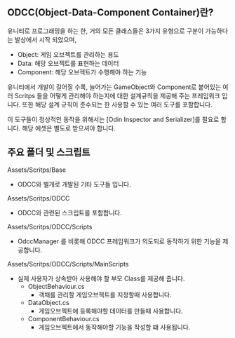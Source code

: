 ## ODCC(Object-Data-Component Container)란?

유니티로 프로그래밍을 하는 한, 거의 모든 클래스들은 3가지 유형으로 구분이 가능하다는 발상에서 시작 되었으며,
- Object: 게임 오브젝트를 관리하는 용도
- Data: 해당 오브젝트를 표현하는 데이터
- Component: 해당 오브젝트가 수행해야 하는 기능

유니티에서 개발이 길어질 수록, 늘어가는 GameObject와 Component로 붙어있는 여러 Scritps 들을 어떻게 관리해야 하는지에 대한 설계규칙을 제공해 주는 프레임워크 입니다.
또한 해당 설계 규칙이 준수되는 한 사용할 수 있는 여러 도구를 포함합니다.

이 도구들이 정상적인 동작을 위해서는 [Odin Inspector and Serializer]를 필요로 합니다. 해당 에셋은 별도로 받으셔야 합니다.

## 주요 폴더 및 스크립트 

Assets/Scritps/Base
* ODCC와 별개로 개발된 기타 도구들 입니다.

Assets/Scritps/ODCC
* ODCC와 관련된 스크립트를 포함합니다.

Assets/Scritps/ODCC/Scripts
* OdccManager 를 비롯해 ODCC 프레임워크가 의도되로 동작하기 위한 기능을 제공합니다.

Assets/Scritps/ODCC/Scripts/MainScripts
* 실제 사용자가 상속받아 사용해야 할 부모 Class를 제공해 줍니다.
  * ObjectBehaviour.cs
    * 객채를 관리할 게임오브젝트를 지정할때 사용합니다.
  * DataObject.cs
    * 게임오브젝트에 등록해야할 데이터를 만들때 사용합니다.
  * ComponentBehaviour.cs
    * 게임오브젝트에서 동작해야할 기능을 작성할 떄 사용됩니다.

